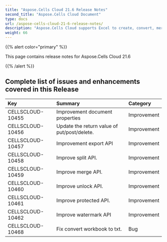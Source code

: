 ```yaml
---
title: "Aspose.Cells Cloud 21.6 Release Notes"
second_title: "Aspose.Cells Cloud Document"
type: docs
url: /aspose-cells-cloud-21-6-release-notes/
description: "Aspose.Cells Cloud supports Excel to create, convert, merge, split, protected, inner object operation, and so on."
weight: 66
---
```


{{% alert color="primary" %}} 

This page contains release notes for Aspose.Cells Cloud 21.6

{{% /alert %}} 
## **Complete list of issues and enhancements covered in this Release**

|**Key**|**Summary**|**Category**|
| :- | :- | :- |
| CELLSCLOUD-10455 | Improvement document properties | Improvement |
| CELLSCLOUD-10456 | Update the return value of put/post/delete. | Improvement |
| CELLSCLOUD-10457 | Improvement export API | Improvement |
| CELLSCLOUD-10458 | Improve split API.  | Improvement |
| CELLSCLOUD-10459 | Improve merge API. | Improvement |
| CELLSCLOUD-10460 | Improve unlock API. | Improvement |
| CELLSCLOUD-10461 | Improve protected API. | Improvement |
| CELLSCLOUD-10462 | Improve watermark API | Improvement |
| CELLSCLOUD-10468 | Fix convert workbook to txt.| Bug |


